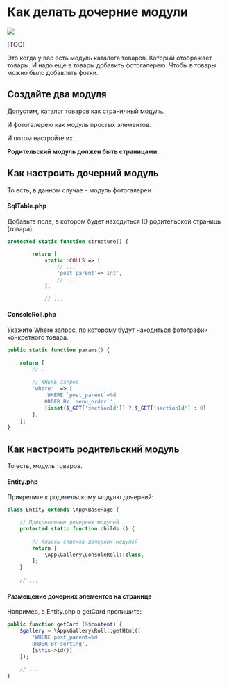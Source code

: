 # Как делать дочерние модули

[![](http://img.youtube.com/vi/hPtgi35rpZ8/0.jpg)](http://www.youtube.com/watch?v=hPtgi35rpZ8 "")

[TOC]

Это когда у вас есть модуль каталога товаров. Который отображает товары. И надо еще в товары добавить фотогалерею. Чтобы в товары можно было добавлять фотки.



## Создайте два модуля

Допустим, каталог товаров как страничный модуль.

И фотогалерею как модуль простых элементов.

И потом настройте их.

**Родительский модуль должен быть страницами.**



## Как настроить дочерний модуль

То есть, в данном случае - модуль фотогалереи

#### SqlTable.php

Добавьте поле, в котором будет находиться ID родительской страницы (товара).

```php
protected static function structure() {

		return [
			static::COLLS => [
				// ...
				'post_parent'=>'int',
				// ...
			],

			// ...
```



#### ConsoleRoll.php

Укажите Where запрос, по которому будут находиться фотографии конкретного товара.

```php
public static function params() {
    
    return [
        // ...
        
        // WHERE запрос
        'where'  => [
            'WHERE `post_parent`=%d 
            ORDER BY `menu_order`',
            [isset($_GET['sectionId']) ? $_GET['sectionId'] : 0]
        ],
    ];
}
```



## Как настроить родительский модуль

То есть, модуль товаров.

#### Entity.php

Прикрепите к родительскому модулю дочерний:

```php
class Entity extends \App\BasePage {

    // Прикрепление дочерных модулей
	protected static function childs () {
        
        // Классы списков дочерних модулей
		return [
			\App\Gallery\ConsoleRoll::class,
		];
	}
    
    // ...
```



#### Размещение дочерних элементов на странице

Например, в Entity.php в getCard пропишите:

```php
public function getCard (&$content) {
    $gallery = \App\Gallery\Roll::getHtml([
        'WHERE post_parent=%d 
        ORDER BY sorting',
        [$this->id()]
    ]);
    
    // ...
}
```



